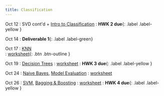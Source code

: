 ```yaml
---
title: Classification
---
```


Oct 12 
: SVD cont'd + [Intro to Classification](https://github.com/gallettilance/CS506-Fall2022/raw/master/slides/10_Classification_KNN.pdf) 
    : **HWK 2 due**{: .label .label-yellow } 

Oct 14 
: **Deliverable 1**{: .label .label-green} 

Oct 17 
: [KNN](https://github.com/gallettilance/CS506-Fall2022/raw/master/slides/10_Classification_KNN.pdf)  
  : [worksheet](https://raw.githubusercontent.com/gallettilance/CS506-Fall2022/master/worksheets/worksheet_09.ipynb){: .btn .btn-outline } 

Oct 19 
: [Decision Trees](#) 
  : [worksheet](#) 
    : **HWK 3 due**{: .label .label-yellow } 

Oct 24 
: [Naive Bayes](#), [Model Evaluation](#) 
  : [worksheet](#) 

Oct 26 
: [SVM](#), [Bagging & Boosting](#)
  : [worksheet](#) 
    : **HWK 4 due**{: .label .label-yellow } 